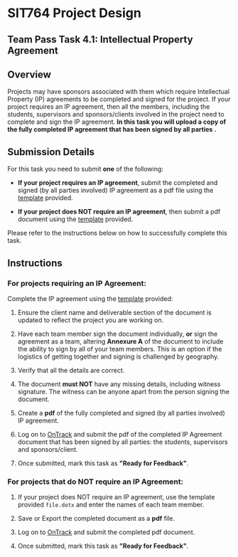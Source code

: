 <div id="banner"></div>

# SIT764 Project Design
## Team Pass Task 4.1: Intellectual Property Agreement

## Overview
Projects may have sponsors associated with them which require Intellectual Property (IP) agreements to be completed and signed for the project. If your project requires an IP agreement, then all the members, including the students, supervisors and sponsors/clients involved in the project need to complete and sign the IP agreement. **In this task you will upload a copy of the fully completed IP agreement that has been signed by all parties .**

## Submission Details

For this task you need to submit **one** of the following:

 * **If your project requires an IP agreement**, submit the completed and signed (by all parties involved) IP agreement as a pdf file using the [template](https://deakin365.sharepoint.com/:f:/s/SIT782-Project-Delivery/Er_q6e6Iw0pIokUor-k26lQBcAkdM-BWb6PdWwlOxWLxbQ?e=NmuOYy) provided.

 * **If your project does NOT require an IP agreement**, then submit a pdf document using the [template](https://deakin365.sharepoint.com/:f:/s/SIT782-Project-Delivery/Er_q6e6Iw0pIokUor-k26lQBcAkdM-BWb6PdWwlOxWLxbQ?e=NmuOYy) provided.
<!--
 the stating the following information:

    _"This project XXXXXX (include your project name here) does not require an Intellectual Property agreement as discussed with the supervisor. The project members are:  XXX, XXXX, XXXX (list all the team members name here - no need to sign this document"_ -->

Please refer to the instructions below on how to successfully complete this task.

## Instructions

### **For projects requiring an IP Agreement:**

Complete the IP agreement using the [template](https://deakin365.sharepoint.com/:f:/s/SIT782-Project-Delivery/Er_q6e6Iw0pIokUor-k26lQBcAkdM-BWb6PdWwlOxWLxbQ?e=NmuOYy) provided:
1. Ensure the client name and deliverable section of the document is updated to reflect the project you are working on.

2. Have each team member sign the document individually, **or** sign the agreement as a team, altering **Annexure A** of the document to include the ability to sign by all of your team members. This is an option if the logistics of getting together and signing is challenged by geography.

3. Verify that all the details are correct.

4. The document **must NOT** have any missing details, including witness signature. The witness can be anyone apart from the person signing the document.

5. Create a **pdf** of the fully completed and signed (by all parties involved) IP agreement.

6. Log on to [OnTrack](https://ontrack.deakin.edu.au) and submit the pdf of the completed IP Agreement document that has been signed by all parties: the students, supervisors and sponsors/client.

7. Once submitted, mark this task as **"Ready for Feedback"**.

### **For projects that do NOT require an IP Agreement:**

1. If your project does NOT require an IP agreement, use the template provided `file.dotx` and enter the names of each team member.

2. Save or Export the completed document as a **pdf** file.

3. Log on to [OnTrack](https://ontrack.deakin.edu.au) and submit the completed pdf document.

4. Once submitted, mark this task as **"Ready for Feedback"**.

<div style="page-break-after:always;"></div>
